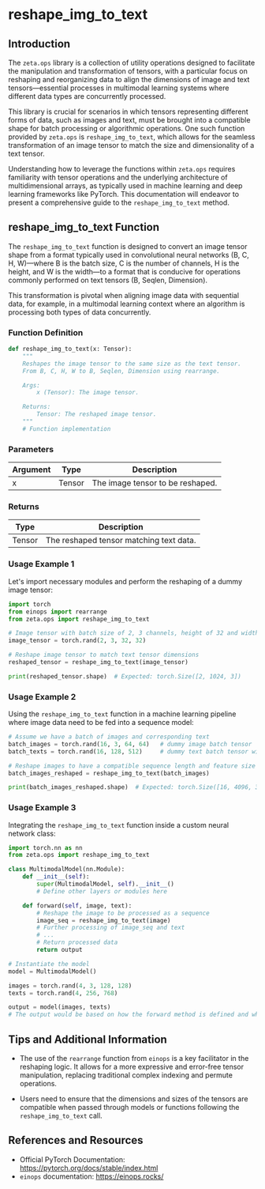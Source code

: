 # reshape_img_to_text

## Introduction

The `zeta.ops` library is a collection of utility operations designed to facilitate the manipulation and transformation of tensors, with a particular focus on reshaping and reorganizing data to align the dimensions of image and text tensors—essential processes in multimodal learning systems where different data types are concurrently processed.

This library is crucial for scenarios in which tensors representing different forms of data, such as images and text, must be brought into a compatible shape for batch processing or algorithmic operations. One such function provided by `zeta.ops` is `reshape_img_to_text`, which allows for the seamless transformation of an image tensor to match the size and dimensionality of a text tensor.

Understanding how to leverage the functions within `zeta.ops` requires familiarity with tensor operations and the underlying architecture of multidimensional arrays, as typically used in machine learning and deep learning frameworks like PyTorch. This documentation will endeavor to present a comprehensive guide to the `reshape_img_to_text` method.

## reshape_img_to_text Function

The `reshape_img_to_text` function is designed to convert an image tensor shape from a format typically used in convolutional neural networks (B, C, H, W)—where B is the batch size, C is the number of channels, H is the height, and W is the width—to a format that is conducive for operations commonly performed on text tensors (B, Seqlen, Dimension).

This transformation is pivotal when aligning image data with sequential data, for example, in a multimodal learning context where an algorithm is processing both types of data concurrently.

### Function Definition

```python
def reshape_img_to_text(x: Tensor):
    """
    Reshapes the image tensor to the same size as the text tensor.
    From B, C, H, W to B, Seqlen, Dimension using rearrange.

    Args:
        x (Tensor): The image tensor.

    Returns:
        Tensor: The reshaped image tensor.
    """
    # Function implementation
```

### Parameters

| Argument | Type   | Description                                |
| -------- | ------ | ------------------------------------------ |
| x        | Tensor | The image tensor to be reshaped.           |

### Returns

| Type   | Description                            |
| ------ | -------------------------------------- |
| Tensor | The reshaped tensor matching text data. |

### Usage Example 1

Let's import necessary modules and perform the reshaping of a dummy image tensor:

```python
import torch
from einops import rearrange
from zeta.ops import reshape_img_to_text

# Image tensor with batch size of 2, 3 channels, height of 32 and width of 32
image_tensor = torch.rand(2, 3, 32, 32)

# Reshape image tensor to match text tensor dimensions
reshaped_tensor = reshape_img_to_text(image_tensor)

print(reshaped_tensor.shape)  # Expected: torch.Size([2, 1024, 3])
```

### Usage Example 2

Using the `reshape_img_to_text` function in a machine learning pipeline where image data need to be fed into a sequence model:

```python
# Assume we have a batch of images and corresponding text
batch_images = torch.rand(16, 3, 64, 64)   # dummy image batch tensor
batch_texts = torch.rand(16, 128, 512)     # dummy text batch tensor with a sequence length of 128 and a feature size of 512

# Reshape images to have a compatible sequence length and feature size
batch_images_reshaped = reshape_img_to_text(batch_images)

print(batch_images_reshaped.shape)  # Expected: torch.Size([16, 4096, 3])
```

### Usage Example 3

Integrating the `reshape_img_to_text` function inside a custom neural network class:

```python
import torch.nn as nn
from zeta.ops import reshape_img_to_text

class MultimodalModel(nn.Module):
    def __init__(self):
        super(MultimodalModel, self).__init__()
        # Define other layers or modules here

    def forward(self, image, text):
        # Reshape the image to be processed as a sequence
        image_seq = reshape_img_to_text(image)
        # Further processing of image_seq and text
        # ...
        # Return processed data
        return output

# Instantiate the model
model = MultimodalModel()

images = torch.rand(4, 3, 128, 128)
texts = torch.rand(4, 256, 768)

output = model(images, texts)
# The output would be based on how the forward method is defined and what processing is done on image_seq and text
```

## Tips and Additional Information

- The use of the `rearrange` function from `einops` is a key facilitator in the reshaping logic. It allows for a more expressive and error-free tensor manipulation, replacing traditional complex indexing and permute operations.

- Users need to ensure that the dimensions and sizes of the tensors are compatible when passed through models or functions following the `reshape_img_to_text` call.

## References and Resources

- Official PyTorch Documentation: https://pytorch.org/docs/stable/index.html
- `einops` documentation: https://einops.rocks/
